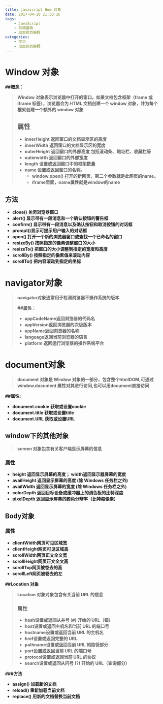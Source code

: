 ```yaml
---
title: javascript Bom 对象
date: 2017-04-10 21:30:16
tags:
    - JavaScript
    - 前端基础
    - 动态网页编程
categories:
    - 学习
    - 动态网页编程
---
```

# **Window 对象**

**\##概念：**

> **Window 对象表示浏览器中打开的窗口。如果文档包含框架（frame 或 iframe 标签），浏览器会为 HTML 文档创建一个 window 对象，并为每个框架创建一个额外的 window 对象**
>
> ## **属性**
>
> - **innerHeight 返回窗口的文档显示区的高度**
> - **innerWidth 返回窗口的文档显示区的宽度**
> - **outerHeight 返回窗口的外部高度 包括滚动条、地址栏、收藏栏等**
> - **outerwidth 返回窗口的外部宽度**
> - **length 设置或返回窗口中的框架数量**
> - **name 设置或返回窗口的名称。**
>   - **window.open() 打开的新网页，第二个参数就是此网页的name。**
>   - **iframe里面，name属性就是window的name**

## **方法**

- **close() 关闭浏览器窗口**
- **alert() 显示带有一段消息和一个确认按钮的警告框**
- **confirm() 显示带有一段消息以及确认按钮和取消按钮的对话框**
- **prompt()显示可提示用户输入的对话框**
- **open() 打开一个新的浏览器窗口或查找一个已命名的窗口**
- **resizeBy() 按照指定的像素调整窗口的大小**
- **resizeTo() 把窗口的大小调整到指定的宽度和高度**
- **scrollBy() 按照指定的像素值来滚动内容**
- **scrollTo() 把内容滚动到指定的坐标**

# **navigator对象**

> **navigator对象通常用于检测浏览器不操作系统的版本**
>
> **\##属性：**
>
> - **appCodeName返回浏览器的代码名**
> - **appVersion返回浏览器的次级版本**
> - **appName返回浏览器的名称**
> - **language返回当前浏览器的语言**
> - **platform 返回运行浏览器的操作系统平台**

# **document对象**

> **document 对象是 Window 对象的一部分，包含整个htmlDOM,可通过 window.document 属性对其进行访问,也可以用document直接访问**

**\##属性:**

- **document.cookie 获取或设置cookie**
- **document.title 获取或设置title**
- **document.URL 获取或设置URL**

## **window下的其他对象**

> **screen 对象包含有关客户端显示屏幕的信息**

### **属性**

- **height 返回显示屏幕的高度； width返回显示器屏幕的宽度**
- **availHeight 返回显示屏幕的高度 (除 Windows 任务栏之外)**
- **availWidth 返回显示屏幕的宽度 (除 Windows 任务栏之外)**
- **colorDepth 返回目标设备或缓冲器上的调色板的比特深度**
- **pixelDepth 返回显示屏幕的颜色分辨率（比特每像素）**

## **Body对象**

### **属性**

- **clientWidth网页可见区域宽**
- **clientHeight网页可见区域高**
- **scrollWidth网页正文全文宽**
- **scrollHeight网页正文全文高**
- **scrollTop网页被卷去的高**
- **scrollLeft网页被卷去的左**

**\##Location 对象**

> **Location 对象对象包含有关当前 URL 的信息**
>
> ### **属性**
>
> - **hash设置或返回从井号 (#) 开始的 URL（锚）**
> - **host设置或返回主机名和当前 URL 的端口号**
> - **hostname设置或返回当前 URL 的主机名**
> - **href设置或返回完整的 URL**
> - **pathname设置或返回当前 URL 的路径部分**
> - **port设置或返回当前 URL 的端口号**
> - **protocol设置或返回当前 URL 的协议**
> - **search设置或返回从问号 (?) 开始的 URL（查询部分）**

**\###方法**

- **assign() 加载新的文档**
- **reload() 重新加载当前文档**
- **replace() 用新的文档替换当前文档**
